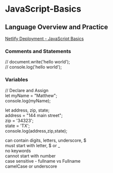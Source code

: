 # JavaScript-Basics

## Language Overview and Practice

[Netlify Deployment - JavaScript Basics](https://web-mjp-javascriptbasics.netlify.app/index.html)

### Comments and Statements

// document.write('hello world');\
// console.log('hello world');

### Variables

// Declare and Assign\
let myName = "Matthew";\
console.log(myName);

let address, zip, state;\
address = "144 main street";\
zip = '34323';\
state = 'TX';\
console.log(address,zip,state);

can contain digits, letters, underscore, $\
must start with letter, $ or \_\
no keywords\
cannot start with number\
case sensitive - fullname vs Fullname\
camelCase or underscore
